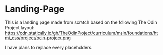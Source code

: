 # Landing-Page

This is a landing page made from scratch based on the following The Odin Project layout: 
https://cdn.statically.io/gh/TheOdinProject/curriculum/main/foundations/html_css/project/odin-project.png

I have plans to replace every placeholders. 

